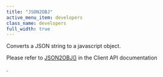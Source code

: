```yaml
---
title: "JSON2OBJ"
active_menu_item: developers
class_name: developers
full_width: true
---
```



Converts a JSON string to a javascript object.

Please refer to [JSON2OBJ()](/developers/user-guide/scripting-apis/server-side-api/ssj-object/miscellaneous/json2obj) in the Client API documentation

.
